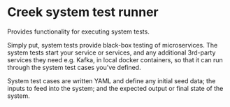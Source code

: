 # Creek system test runner

Provides functionality for executing system tests.

Simply put, system tests provide black-box testing of microservices. The system tests start your service or services, 
and any additional 3rd-party services they need e.g. Kafka, in local docker containers, so that it can run through
the system test cases you've defined.

System test cases are written YAML and define any initial seed data; the inputs to feed into the system; and the
expected output or final state of the system.
